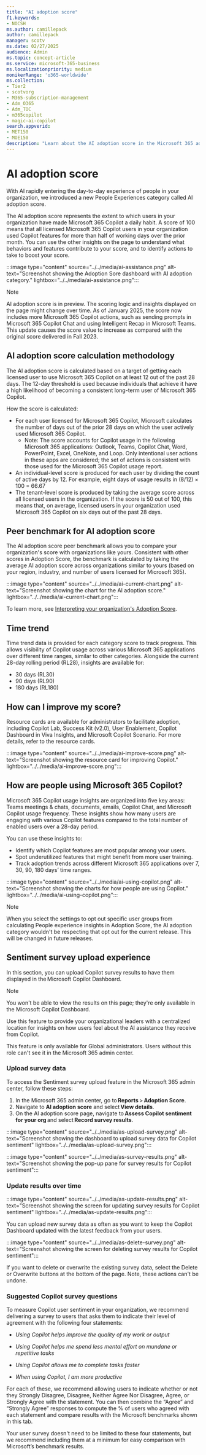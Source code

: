 ```yaml
---
title: "AI adoption score"
f1.keywords:
- NOCSH
ms.author: camillepack
author: camillepack
manager: scotv
ms.date: 02/27/2025
audience: Admin
ms.topic: concept-article
ms.service: microsoft-365-business
ms.localizationpriority: medium
monikerRange: 'o365-worldwide'
ms.collection: 
- Tier2
- scotvorg
- M365-subscription-management 
- Adm_O365
- Adm_TOC
- m365copilot
- magic-ai-copilot
search.appverid:
- MET150
- MOE150
description: "Learn about the AI adoption score in the Microsoft 365 admin center."
---
```


# AI adoption score

With AI rapidly entering the day-to-day experience of people in your organization, we introduced a new People Experiences category called AI adoption score.

The AI adoption score represents the extent to which users in your organization have made Microsoft 365 Copilot a daily habit. A score of 100 means that all licensed Microsoft 365 Copilot users in your organization used Copilot features for more than half of working days over the prior month. You can use the other insights on the page to understand what behaviors and features contribute to your score, and to identify actions to take to boost your score.

:::image type="content" source="../../media/ai-assistance.png" alt-text="Screenshot showing the Adoption Sore dashboard with AI adoption category." lightbox="../../media/ai-assistance.png":::

>[!NOTE]
> AI adoption score is in preview. The scoring logic and insights displayed on the page might change over time. As of January 2025, the score now includes more Microsoft 365 Copilot actions, such as sending prompts in Microsoft 365 Copilot Chat and using Intelligent Recap in Microsoft Teams. This update causes the score value to increase as compared with the original score delivered in Fall 2023.  

## AI adoption score calculation methodology

The AI adoption score is calculated based on a target of getting each licensed user to use Microsoft 365 Copilot on at least 12 out of the past 28 days. The 12-day threshold is used because individuals that achieve it have a high likelihood of becoming a consistent long-term user of Microsoft 365 Copilot.

How the score is calculated:

- For each user licensed for Microsoft 365 Copilot, Microsoft calculates the number of days out of the prior 28 days on which the user actively used Microsoft 365 Copilot.
  - Note: The score accounts for Copilot usage in the following Microsoft 365 applications: Outlook, Teams, Copilot Chat, Word, PowerPoint, Excel, OneNote, and Loop. Only intentional user actions in these apps are considered; the set of actions is consistent with those used for the Microsoft 365 Copilot usage report.
- An individual-level score is produced for each user by dividing the count of active days by 12. For example, eight days of usage results in (8/12) × 100 = 66.67
- The tenant-level score is produced by taking the average score across all licensed users in the organization. If the score is 50 out of 100, this means that, on average, licensed users in your organization used Microsoft 365 Copilot on six days out of the past 28 days.

## Peer benchmark for AI adoption score

The AI adoption score peer benchmark allows you to compare your organization's score with organizations like yours. Consistent with other scores in Adoption Score, the benchmark is calculated by taking the average AI adoption score across organizations similar to yours (based on your region, industry, and number of users licensed for Microsoft 365).

:::image type="content" source="../../media/ai-current-chart.png" alt-text="Screenshot showing the chart for the AI adoption score." lightbox="../../media/ai-current-chart.png":::

To learn more, see [Interpreting your organization's Adoption Score](adoption-score.md#interpreting-your-organizations-adoption-score).

## Time trend

Time trend data is provided for each category score to track progress. This allows visibility of Copilot usage across various Microsoft 365 applications over different time ranges, similar to other categories. Alongside the current 28-day rolling period (RL28), insights are available for:

- 30 days (RL30)
- 90 days (RL90)
- 180 days (RL180)

## How can I improve my score?

Resource cards are available for administrators to facilitate adoption, including Copilot Lab, Success Kit (v2.0), User Enablement, Copilot Dashboard in Viva Insights, and Microsoft Copilot Scenario. For more details, refer to the resource cards.

:::image type="content" source="../../media/ai-improve-score.png" alt-text="Screenshot showing the resource card for improving Copilot." lightbox="../../media/ai-improve-score.png":::

## How are people using Microsoft 365 Copilot?

Microsoft 365 Copilot usage insights are organized into five key areas: Teams meetings & chats, documents, emails, Copilot Chat, and Microsoft Copilot usage frequency. These insights show how many users are engaging with various Copilot features compared to the total number of enabled users over a 28-day period.

You can use these insights to:

- Identify which Copilot features are most popular among your users.
- Spot underutilized features that might benefit from more user training.
- Track adoption trends across different Microsoft 365 applications over 7, 30, 90, 180 days’ time ranges.

:::image type="content" source="../../media/ai-using-copilot.png" alt-text="Screenshot showing the charts for how people are using Copilot." lightbox="../../media/ai-using-copilot.png":::

>[!NOTE]
> When you select the settings to opt out specific user groups from calculating People experience insights in Adoption Score, the AI adoption category wouldn't be respecting that opt out for the current release. This will be changed in future releases.

## Sentiment survey upload experience

In this section, you can upload Copilot survey results to have them displayed in the Microsoft Copilot Dashboard.

>[!NOTE]
> You won't be able to view the results on this page; they're only available in the Microsoft Copilot Dashboard.

Use this feature to provide your organizational leaders with a centralized location for insights on how users feel about the AI assistance they receive from Copilot.

This feature is only available for Global administrators. Users without this role can't see it in the Microsoft 365 admin center.

### Upload survey data

To access the Sentiment survey upload feature in the Microsoft 365 admin center, follow these steps:

1. In the Microsoft 365 admin center, go to **Reports** > **Adoption Score**.
1. Navigate to **AI adoption score** and select **View details**.
1. On the AI adoption score page, navigate to **Assess Copilot sentiment for your org** and select **Record survey results**.

:::image type="content" source="../../media/as-upload-survey.png" alt-text="Screenshot showing the dashboard to upload survey data for Copilot sentiment" lightbox="../../media/as-upload-survey.png":::

:::image type="content" source="../../media/as-survey-results.png" alt-text="Screenshot showing the pop-up pane for survey results for Copilot sentiment":::

### Update results over time

:::image type="content" source="../../media/as-update-results.png" alt-text="Screenshot showing the screen for updating survey results for Copilot sentiment" lightbox="../../media/as-update-results.png":::

You can upload new survey data as often as you want to keep the Copilot Dashboard updated with the latest feedback from your users.

:::image type="content" source="../../media/as-delete-survey.png" alt-text="Screenshot showing the screen for deleting survey results for Copilot sentiment":::

If you want to delete or overwrite the existing survey data, select the Delete or Overwrite buttons at the bottom of the page. Note, these actions can't be undone.

### Suggested Copilot survey questions

To measure Copilot user sentiment in your organization, we recommend delivering a survey to users that asks them to indicate their level of agreement with the following four statements:

- *Using Copilot helps improve the quality of my work or output*

- *Using Copilot helps me spend less mental effort on mundane or repetitive tasks*

- *Using Copilot allows me to complete tasks faster*

- *When using Copilot, I am more productive*

For each of these, we recommend allowing users to indicate whether or not they Strongly Disagree, Disagree, Neither Agree Nor Disagree, Agree, or Strongly Agree with the statement. You can then combine the “Agree” and “Strongly Agree” responses to compute the % of users who agreed with each statement and compare results with the Microsoft benchmarks shown in this tab.

Your user survey doesn't need to be limited to these four statements, but we recommend including them at a minimum for easy comparison with Microsoft’s benchmark results.
